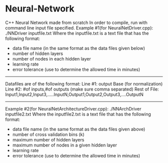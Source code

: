 # Neural-Network
C++ Neural Network made from scratch
In order to compile, run with command line input file specified.
Example #1(for NeuralNetDriver.cpp): ./NNDriver inputfile.txt
Where the inputfile.txt is a text file that has the following format:
  - data file name (in the same format as the data files given below)
  - number of hidden layers
  - number of nodes in each hidden layer
  - learning rate
  - error tolerance (use to determine the allowed time in minutes)
**********************************************************************
Datafiles are of the following format:
Line #1: output Base (for normalization)
Line #2: #of inputs,#of outputs (make sure comma separated) 
Rest of File: Input1,Input2,Input3,.....InputN,Output1,Output2,Output3,....OutputN
***********************************************************************************

Example #2(for NeuralNetArchitectureDriver.cpp): ./NNArchDriver inputfile2.txt
Where the inputfile2.txt is a text file that has the following format:
  - data file name (in the same format as the data files given above)
  - number of cross validation bins (k)
  - maximum number of hidden layers
  - maximum number of nodes in a given hidden layer
  - learning rate
  - error tolerance (use to determine the allowed time in minutes)

